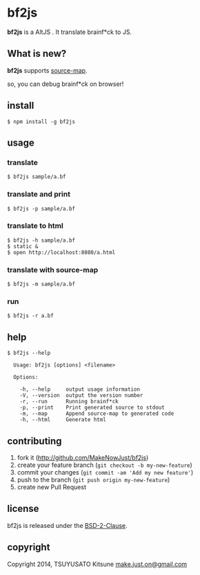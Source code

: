 # bf2js

__bf2js__ is a AltJS . It translate brainf\*ck to JS.

## What is new?

__bf2js__ supports [source-map].

so, you can debug brainf\*ck on browser!

## install

```
$ npm install -g bf2js
```

## usage

### translate

```
$ bf2js sample/a.bf
```

### translate and print

```
$ bf2js -p sample/a.bf
```

### translate to html

```
$ bf2js -h sample/a.bf
$ static &
$ open http://localhost:8080/a.html
```

### translate with source-map

```
$ bf2js -m sample/a.bf
```

### run

```
$ bf2js -r a.bf
```

## help

```
$ bf2js --help

  Usage: bf2js [options] <filename>

  Options:

    -h, --help     output usage information
    -V, --version  output the version number
    -r, --run      Running brainf*ck
    -p, --print    Print generated source to stdout
    -m, --map      Append source-map to generated code
    -h, --html     Generate html
```

## contributing

  1. fork it (<http://github.com/MakeNowJust/bf2js>)
  2. create your feature branch (`git checkout -b my-new-feature`)
  3. commit your changes (`git commit -am 'Add my new feature'`)
  4. push to the branch (`git push origin my-new-feature`)
  5. create new Pull Request

## license

bf2js is released under the [BSD-2-Clause].

## copyright

Copyright 2014, TSUYUSATO Kitsune <make.just.on@gmail.com>

[source-map]: https://github.com/mozilla/source-map/
[BSD-2-Clause]: http://opensource.org/licenses/BSD-2-Clause
